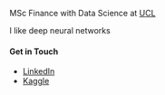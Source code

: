 MSc Finance with Data Science at [UCL](https://www.ucl.ac.uk/)

I like deep neural networks

#### Get in Touch
- [LinkedIn](https://www.linkedin.com/in/seanimani/)
- [Kaggle](https://www.kaggle.com/seanimani)
